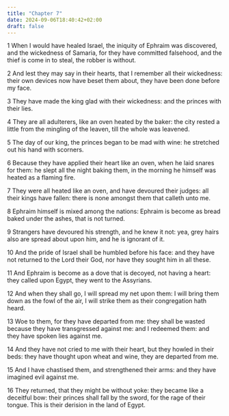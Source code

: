 ```yaml
---
title: "Chapter 7"
date: 2024-09-06T18:40:42+02:00
draft: false
---
```




1 When I would have healed Israel, the iniquity of Ephraim was discovered, and the wickedness of Samaria, for they have committed falsehood, and the thief is come in to steal, the robber is without.

2 And lest they may say in their hearts, that I remember all their wickedness: their own devices now have beset them about, they have been done before my face.

3 They have made the king glad with their wickedness: and the princes with their lies.

4 They are all adulterers, like an oven heated by the baker: the city rested a little from the mingling of the leaven, till the whole was leavened.

5 The day of our king, the princes began to be mad with wine: he stretched out his hand with scorners.

6 Because they have applied their heart like an oven, when he laid snares for them: he slept all the night baking them, in the morning he himself was heated as a flaming fire.

7 They were all heated like an oven, and have devoured their judges: all their kings have fallen: there is none amongst them that calleth unto me.

8 Ephraim himself is mixed among the nations: Ephraim is become as bread baked under the ashes, that is not turned.

9 Strangers have devoured his strength, and he knew it not: yea, grey hairs also are spread about upon him, and he is ignorant of it.

10 And the pride of Israel shall be humbled before his face: and they have not returned to the Lord their God, nor have they sought him in all these.

11 And Ephraim is become as a dove that is decoyed, not having a heart: they called upon Egypt, they went to the Assyrians.

12 And when they shall go, I will spread my net upon them: I will bring them down as the fowl of the air, I will strike them as their congregation hath heard.

13 Woe to them, for they have departed from me: they shall be wasted because they have transgressed against me: and I redeemed them: and they have spoken lies against me.

14 And they have not cried to me with their heart, but they howled in their beds: they have thought upon wheat and wine, they are departed from me.

15 And I have chastised them, and strengthened their arms: and they have imagined evil against me.

16 They returned, that they might be without yoke: they became like a deceitful bow: their princes shall fall by the sword, for the rage of their tongue. This is their derision in the land of Egypt.

